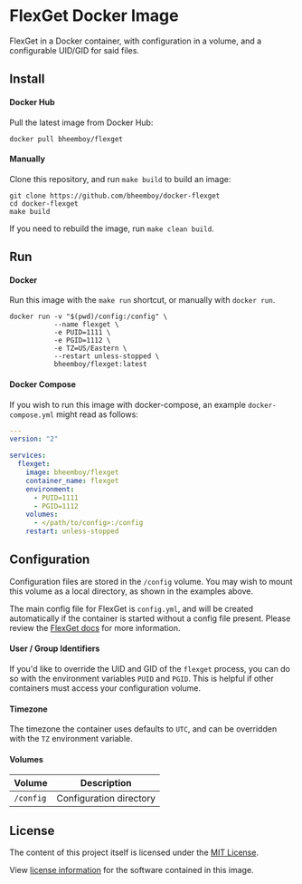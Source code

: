 FlexGet Docker Image
====================

FlexGet in a Docker container, with configuration in a volume, and a configurable UID/GID for said files.

<!--
[![](https://circleci.com/gh/bheemboy/docker-flexget.svg?style=svg)](https://circleci.com/gh/bheemboy/docker-flexget)
[![](https://img.shields.io/docker/pulls/bheemboy/flexget.svg)](https://hub.docker.com/r/bheemboy/flexget)
-->

## Install

#### Docker Hub
Pull the latest image from Docker Hub:

```shell
docker pull bheemboy/flexget
```

#### Manually
Clone this repository, and run `make build` to build an image:

```shell
git clone https://github.com/bheemboy/docker-flexget
cd docker-flexget
make build
```

If you need to rebuild the image, run `make clean build`.


## Run

#### Docker
Run this image with the `make run` shortcut, or manually with `docker run`.


```shell
docker run -v "$(pwd)/config:/config" \
           --name flexget \
           -e PUID=1111 \
           -e PGID=1112 \
           -e TZ=US/Eastern \
           --restart unless-stopped \
           bheemboy/flexget:latest
```


#### Docker Compose
If you wish to run this image with docker-compose, an example `docker-compose.yml` might read as follows:

```yaml
---
version: "2"

services:
  flexget:
    image: bheemboy/flexget
    container_name: flexget
    environment:
      - PUID=1111
      - PGID=1112
    volumes:
      - </path/to/config>:/config
    restart: unless-stopped
```


## Configuration
Configuration files are stored in the `/config` volume. You may wish to mount this volume as a local directory, as shown in the examples above.

The main config file for FlexGet is `config.yml`, and will be created automatically if the container is started without a config file present. Please review the [FlexGet docs](https://flexget.com/Configuration) for more information.


#### User / Group Identifiers
If you'd like to override the UID and GID of the `flexget` process, you can do so with the environment variables `PUID` and `PGID`. This is helpful if other containers must access your configuration volume.

#### Timezone
The timezone the container uses defaults to `UTC`, and can be overridden with the `TZ` environment variable.

#### Volumes
Volume          | Description
----------------|-------------
`/config`       | Configuration directory


## License
The content of this project itself is licensed under the [MIT License](LICENSE).

View [license information](https://github.com/Flexget/Flexget/blob/develop/LICENSE) for the software contained in this image.
